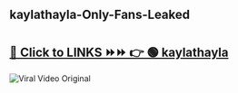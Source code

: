 
 ## kaylathayla-Only-Fans-Leaked

# <h2><a href="https://clipsfans.com/kaylathayla&ref=git">🔗 Click to LINKS ⏩⏩ 👉 🟢 kaylathayla </a></h2>

<a href="https://clipsfans.com/kaylathayla&ref=git" rel="nofollow" data-target="animated-image.originalLink"><img src="https://i.ibb.co.com/xMMVF88/686577567.gif" alt="Viral Video Original" style="max-width: 100%; display: inline-block;" data-target="animated-image.originalImage"></a>
